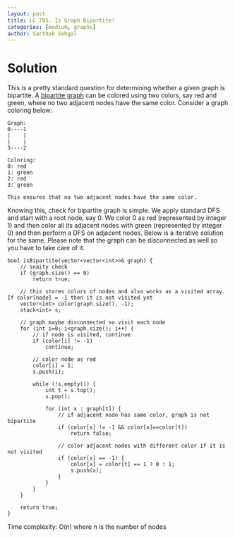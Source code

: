 ```yaml
---
layout: post
title: LC 785. Is Graph Bipartite?
categories: [medium, graphs]
author: Sarthak Sehgal
---
```

# Solution
This is a pretty standard question for determining whether a given graph is bipartite. A [bipartite graph](https://en.wikipedia.org/wiki/Bipartite_graph) can be colored using two colors, say red and green, where no two adjacent nodes have the same color. Consider a graph coloring below:
```
Graph:
0----1
|    |
|    |
3----2

Coloring:
0: red
1: green
2: red
3: green

This ensures that no two adjacent nodes have the same color.
```
Knowing this, check for bipartite graph is simple. We apply standard DFS and start with a root node, say 0. We color 0 as red (represented by integer 1) and then color all its adjacent nodes with green (represented by integer 0) and then perform a DFS on adjacent nodes. Below is a iterative solution for the same. Please note that the graph can be disconnected as well so you have to take care of it.
```
bool isBipartite(vector<vector<int>>& graph) {
    // snaity check
    if (graph.size() == 0)
        return true;

    // this stores colors of nodes and also works as a visited array. If color[node] = -1 then it is not visited yet
    vector<int> color(graph.size(), -1);
    stack<int> s;

    // graph maybe disconnected so visit each node
    for (int i=0; i<graph.size(); i++) {
        // if node is visited, continue
        if (color[i] != -1)
            continue;

        // color node as red
        color[i] = 1;
        s.push(i);

        while (!s.empty()) {
            int t = s.top();
            s.pop();

            for (int x : graph[t]) {
                // if adjacent node has same color, graph is not bipartite
                if (color[x] != -1 && color[x]==color[t])
                    return false;

                // color adjacent nodes with different color if it is not visited
                if (color[x] == -1) {
                    color[x] = color[t] == 1 ? 0 : 1;
                    s.push(x);
                }
            }
        }
    }

    return true;
}
```
Time complexity: O(n) where n is the number of nodes